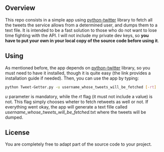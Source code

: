 ## Overview
This repo consists in a simple app using [python-twitter](https://github.com/bear/python-twitter) library to fetch all the tweets the service allows from a determined user, and dumps them to a text file. It is intended to be a fast solution to those who do not want to lose time fighting with the API. I will not include my private dev keys, so **you have to put your own in your local copy of the source code before using it**.

## Using
As mentioned before, the app depends on [python-twitter](https://github.com/bear/python-twitter) library, so you must need to have it installed, though it is quite easy (the link provides a installation guide if needed). Then, you can use the app by typing:

```bash
python Tweet-Getter.py -u username_whose_tweets_will_be_fetched [-rt]
```

*u* parameter is mandatory, while the *rt* flag (it must not include a value) is not. This flag simply chooses wheter to fetch retweets as well or not. If everything went okay, the app will generate a text fille called *username_whose_tweets_will_be_fetched*.txt where the tweets will be dumped.

## License
You are completely free to adapt part of the source code to your project.
